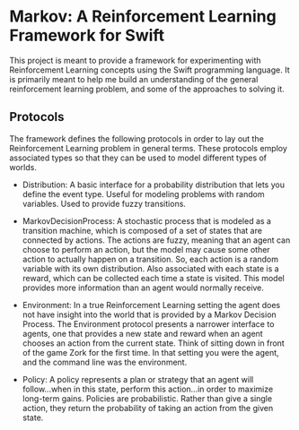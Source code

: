 #  Markov: A Reinforcement Learning Framework for Swift

This project is meant to provide a framework for experimenting with Reinforcement Learning concepts using the Swift programming language. It is primarily meant to help me build an understanding of the general reinforcement learning problem, and some of the approaches to solving it.

## Protocols

The framework defines the following protocols in order to lay out the Reinforcement Learning problem in general terms. These protocols employ associated types so that they can be used to model different types of worlds.

* Distribution: A basic interface for a probability distribution that lets you define the event type. Useful for modeling problems with random variables. Used to provide fuzzy transitions.

* MarkovDecisionProcess: A stochastic process that is modeled as a transition machine, which is composed of a set of states that are connected by actions. The actions are fuzzy, meaning that an agent can choose to perform an action, but the model may cause some other action to actually happen on a transition. So, each action is a random variable with its own distribution. Also associated with each state is a reward, which can be collected each time a state is visited. This model provides more information than an agent would normally receive.

* Environment: In a true Reinforcement Learning setting the agent does not have insight into the world that is provided by a Markov Decision Process. The Environment protocol presents a narrower interface to agents, one that provides a new state and reward when an agent chooses an action from the current state. Think of sitting down in front of the game Zork for the first time. In that setting you were the agent, and the command line was the environment. 

* Policy: A policy represents a plan or strategy that an agent will follow...when in this state, perform this action...in order to maximize long-term gains. Policies are probabilistic. Rather than give a single action, they return the probability of taking an action from the given state.

 
